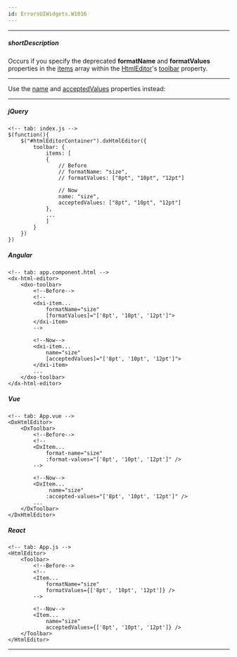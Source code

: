 ```yaml
---
id: ErrorsUIWidgets.W1016
---
```

---
##### shortDescription
Occurs if you specify the deprecated **formatName** and **formatValues** properties in the [items](/Documentation/ApiReference/UI_Components/dxHtmlEditor/Configuration/toolbar/items/) array within the [HtmlEditor](/Documentation/ApiReference/UI_Components/dxHtmlEditor)'s [toolbar](/Documentation/ApiReference/UI_Components/dxHtmlEditor/Configuration/toolbar/) property.

---

Use the [name](/Documentation/ApiReference/UI_Components/dxHtmlEditor/Configuration/toolbar/items/#name) and [acceptedValues](/Documentation/ApiReference/UI_Components/dxHtmlEditor/Configuration/toolbar/items/#acceptedValues) properties instead:         

---
##### jQuery

    <!-- tab: index.js -->
    $(function(){
        $("#htmlEditorContainer").dxHtmlEditor({
            toolbar: {
                items: [
                {
                    // Before
                    // formatName: "size",
                    // formatValues: ["8pt", "10pt", "12pt"] 

                    // Now
                    name: "size",
                    acceptedValues: ["8pt", "10pt", "12pt"] 
                },
                ...
                ]
            }
        })
    })

##### Angular

    <!-- tab: app.component.html -->
    <dx-html-editor>
        <dxo-toolbar>
            <!--Before-->
            <!--
            <dxi-item... 
                formatName="size" 
                [formatValues]="['8pt', '10pt', '12pt']">
            </dxi-item>
            -->

            <!--Now-->
            <dxi-item... 
                name="size" 
                [acceptedValues]="['8pt', '10pt', '12pt']">
            </dxi-item>
            ...
        </dxo-toolbar>
    </dx-html-editor>

##### Vue

    <!-- tab: App.vue -->
    <DxHtmlEditor>
        <DxToolbar>
            <!--Before-->
            <!--
            <DxItem...
                format-name="size"
                :format-values="['8pt', '10pt', '12pt']" /> 
            -->

            <!--Now-->
            <DxItem...
                 name="size"
                :accepted-values="['8pt', '10pt', '12pt']" />
            ...
        </DxToolbar>
    </DxHtmlEditor>

##### React

    <!-- tab: App.js -->
    <HtmlEditor>
        <Toolbar>
            <!--Before-->
            <!--
            <Item...
                formatName="size"
                formatValues={['8pt', '10pt', '12pt']} />
            -->

            <!--Now-->
            <Item...
                name="size"
                acceptedValues={['8pt', '10pt', '12pt']} />
        </Toolbar>
    </HtmlEditor>

---
